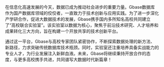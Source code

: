 在信息化高速发展的今天，数据已成为推动社会进步的重要力量。Gbase数据库作为国产数据库领域的佼佼者，一直致力于技术创新与应用实践。为了进一步深化产学研合作，促进大数据技术的发展，Gbase携手国内多所知名高校共同建立了“高校联合实验室”。该实验室以数据为核心，聚焦于前沿技术研究、人才培养和成果转化三大方向，旨在构建一个开放共享的技术创新平台。

通过这一平台，Gbase与高校专家团队紧密协作，不断探索数据处理的新方法、新路径，力求突破传统数据库技术瓶颈。同时，实验室还注重培养具备实战能力的专业人才，为行业发展注入新鲜血液。未来，Gbase将继续秉持开放合作的态度，与更多高校携手共进，共同谱写大数据时代新篇章！